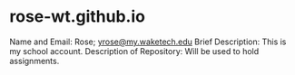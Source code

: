 # rose-wt.github.io

Name and Email: Rose; yrose@my.waketech.edu 
Brief Description: This is my school account. 
Description of Repository: Will be used to hold assignments.